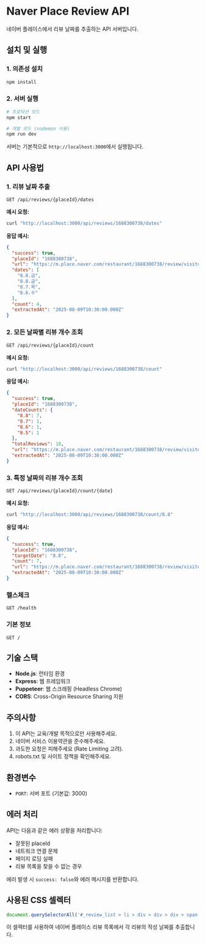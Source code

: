# Naver Place Review API

네이버 플레이스에서 리뷰 날짜를 추출하는 API 서버입니다.

## 설치 및 실행

### 1. 의존성 설치
```bash
npm install
```

### 2. 서버 실행
```bash
# 프로덕션 모드
npm start

# 개발 모드 (nodemon 사용)
npm run dev
```

서버는 기본적으로 `http://localhost:3000`에서 실행됩니다.

## API 사용법

### 1. 리뷰 날짜 추출
```
GET /api/reviews/{placeId}/dates
```

**예시 요청:**
```bash
curl "http://localhost:3000/api/reviews/1688300738/dates"
```

**응답 예시:**
```json
{
  "success": true,
  "placeId": "1688300738",
  "url": "https://m.place.naver.com/restaurant/1688300738/review/visitor?reviewSort=recent",
  "dates": [
    "8.8.금",
    "8.8.금",
    "8.7.목",
    "8.6.수"
  ],
  "count": 4,
  "extractedAt": "2025-08-09T10:30:00.000Z"
}
```

### 2. 모든 날짜별 리뷰 개수 조회
```
GET /api/reviews/{placeId}/count
```

**예시 요청:**
```bash
curl "http://localhost:3000/api/reviews/1688300738/count"
```

**응답 예시:**
```json
{
  "success": true,
  "placeId": "1688300738",
  "dateCounts": {
    "8.8": 7,
    "8.7": 1,
    "8.6": 1,
    "8.5": 1
  },
  "totalReviews": 10,
  "url": "https://m.place.naver.com/restaurant/1688300738/review/visitor?reviewSort=recent",
  "extractedAt": "2025-08-09T10:30:00.000Z"
}
```

### 3. 특정 날짜의 리뷰 개수 조회
```
GET /api/reviews/{placeId}/count/{date}
```

**예시 요청:**
```bash
curl "http://localhost:3000/api/reviews/1688300738/count/8.8"
```

**응답 예시:**
```json
{
  "success": true,
  "placeId": "1688300738",
  "targetDate": "8.8",
  "count": 7,
  "url": "https://m.place.naver.com/restaurant/1688300738/review/visitor?reviewSort=recent",
  "extractedAt": "2025-08-09T10:30:00.000Z"
}
```

### 헬스체크
```
GET /health
```

### 기본 정보
```
GET /
```

## 기술 스택

- **Node.js**: 런타임 환경
- **Express**: 웹 프레임워크
- **Puppeteer**: 웹 스크래핑 (Headless Chrome)
- **CORS**: Cross-Origin Resource Sharing 지원

## 주의사항

1. 이 API는 교육/개발 목적으로만 사용해주세요.
2. 네이버 서비스 이용약관을 준수해주세요.
3. 과도한 요청은 피해주세요 (Rate Limiting 고려).
4. robots.txt 및 사이트 정책을 확인해주세요.

## 환경변수

- `PORT`: 서버 포트 (기본값: 3000)

## 에러 처리

API는 다음과 같은 에러 상황을 처리합니다:

- 잘못된 placeId
- 네트워크 연결 문제
- 페이지 로딩 실패
- 리뷰 목록을 찾을 수 없는 경우

에러 발생 시 `success: false`와 에러 메시지를 반환합니다.

## 사용된 CSS 셀렉터

```javascript
document.querySelectorAll('#_review_list > li > div > div > div > span:nth-child(1) > time')
```

이 셀렉터를 사용하여 네이버 플레이스 리뷰 목록에서 각 리뷰의 작성 날짜를 추출합니다.

